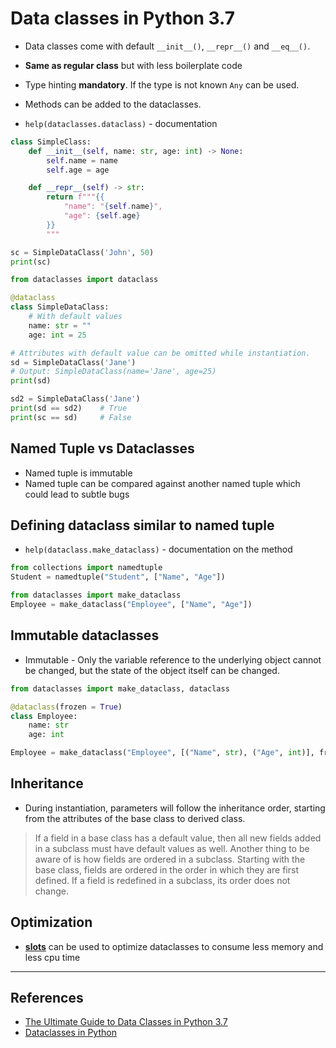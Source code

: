 # Data classes in Python 3.7

* Data classes come with default `__init__()`, `__repr__()` and `__eq__()`.

* **Same as regular class** but with less boilerplate code

* Type hinting **mandatory**. If the type is not known `Any` can be used.

* Methods can be added to the dataclasses.

* `help(dataclasses.dataclass)` - documentation

```Python
class SimpleClass:
    def __init__(self, name: str, age: int) -> None:
        self.name = name
        self.age = age

    def __repr__(self) -> str:
        return f"""{{
            "name": "{self.name}",
            "age": {self.age}
        }}
        """

sc = SimpleDataClass('John', 50)
print(sc)

from dataclasses import dataclass

@dataclass
class SimpleDataClass:
    # With default values
    name: str = ""
    age: int = 25

# Attributes with default value can be omitted while instantiation.
sd = SimpleDataClass('Jane')
# Output: SimpleDataClass(name='Jane', age=25)
print(sd)

sd2 = SimpleDataClass('Jane')
print(sd == sd2)    # True
print(sc == sd)     # False
```

## Named Tuple vs Dataclasses

* Named tuple is immutable
* Named tuple can be compared against another named tuple which could lead to subtle bugs

## Defining dataclass similar to named tuple

* `help(dataclass.make_dataclass)` - documentation on the method

```Python
from collections import namedtuple
Student = namedtuple("Student", ["Name", "Age"])

from dataclasses import make_dataclass
Employee = make_dataclass("Employee", ["Name", "Age"])
```

## Immutable dataclasses

* Immutable - Only the variable reference to the underlying object cannot be changed, but the state of the object itself can be changed.

```Python
from dataclasses import make_dataclass, dataclass

@dataclass(frozen = True)
class Employee:
    name: str
    age: int

Employee = make_dataclass("Employee", [("Name", str), ("Age", int)], frozen= True)
```

## Inheritance

* During instantiation, parameters will follow the inheritance order, starting from the attributes of the base class to derived class.

> If a field in a base class has a default value, then all new fields added in a subclass must have default values as well.
> Another thing to be aware of is how fields are ordered in a subclass. Starting with the base class, fields are ordered in the order in which they are first defined. If a field is redefined in a subclass, its order does not change.

## Optimization

* [**slots**](slots_in_python.md) can be used to optimize dataclasses to consume less memory and less cpu time

---

## References

* [The Ultimate Guide to Data Classes in Python 3.7](https://realpython.com/python-data-classes/)
* [Dataclasses in Python](https://medium.com/mindorks/understanding-python-dataclasses-part-1-c3ccd4355c34)

